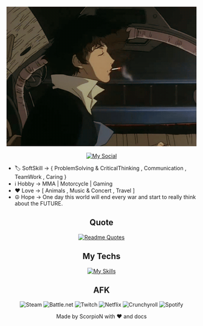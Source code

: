 <div align="center">

[![Hello World, I'm Simon!](assets/img/header.gif)](https://github.com/SimoneCerri)

[![My Social](https://skillicons.dev/icons?i=linkedin)](https://skillicons.dev)

</div>

- 🏷 SoftSkill -> { ProblemSolving & CriticalThinking , Communication , TeamWork , Caring }
- ℹ Hobby -> MMA | Motorcycle | Gaming
- ❤ Love -> [ Animals , Music & Concert , Travel ]
- ☮ Hope -> One day this world will end every war and start to really think about the FUTURE.

<div align="center">

## Quote ##

[![Readme Quotes](https://quotes-github-readme.vercel.app/api?type=horizontal&theme=dark&quote=Youlivemorefor5minutesgoingfastonabikethanotherpeopledoinalloftheirlife.&author=MarcoSimoncelli)](https://github.com/piyushsuthar/github-readme-quotes)

## My Techs ##

[![My Skills](https://skillicons.dev/icons?i=html,css,js,bootstrap,sass,vue,vite,svelte,php,laravel,mysql)](https://skillicons.dev)

## AFK ##

![Steam](https://img.shields.io/badge/steam-%23000000.svg?style=for-the-badge&logo=steam&logoColor=white)
![Battle.net](https://img.shields.io/badge/battle.net-%2300AEFF.svg?style=for-the-badge&logo=battle.net&logoColor=white)
![Twitch](https://img.shields.io/badge/Twitch-%239146FF.svg?style=for-the-badge&logo=Twitch&logoColor=white)
![Netflix](https://img.shields.io/badge/Netflix-E50914?style=for-the-badge&logo=netflix&logoColor=white)
![Crunchyroll](https://img.shields.io/badge/Crunchyroll-F47521?style=for-the-badge&logo=crunchyroll&logoColor=white)
![Spotify](https://img.shields.io/badge/Spotify-1ED760?style=for-the-badge&logo=spotify&logoColor=white)

Made by ScorpioN with ❤ and docs

</div>